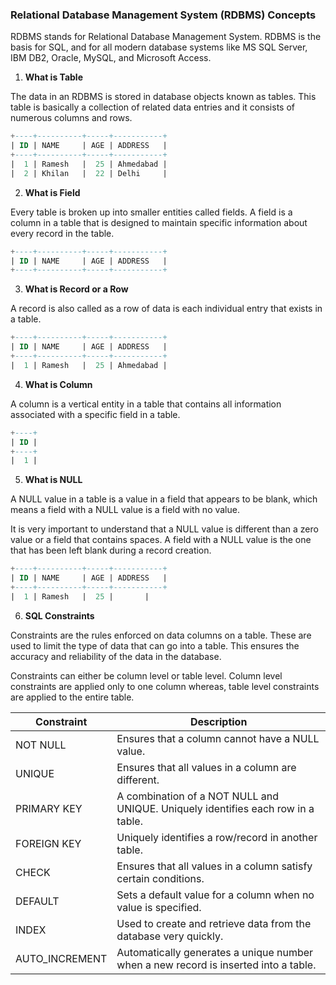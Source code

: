 ### Relational Database Management System (RDBMS) Concepts

RDBMS stands for Relational Database Management System. RDBMS is the basis for SQL, and for all modern database systems like MS SQL Server, IBM DB2, Oracle, MySQL, and Microsoft Access.

1. **What is Table**

The data in an RDBMS is stored in database objects known as tables. This table is basically a collection of related data entries and it consists of numerous columns and rows.

```sql
+----+----------+-----+-----------+
| ID | NAME     | AGE | ADDRESS   |
+----+----------+-----+-----------+
|  1 | Ramesh   |  25 | Ahmedabad |
|  2 | Khilan   |  22 | Delhi     |
```
2. **What is Field**

Every table is broken up into smaller entities called fields. A field is a column in a table that is designed to maintain specific information about every record in the table.
```sql
+----+----------+-----+-----------+
| ID | NAME     | AGE | ADDRESS   |
+----+----------+-----+-----------+
```
3. **What is Record or a Row**

A record is also called as a row of data is each individual entry that exists in a table.
```sql
+----+----------+-----+-----------+
| ID | NAME     | AGE | ADDRESS   |
+----+----------+-----+-----------+
|  1 | Ramesh   |  25 | Ahmedabad |
```

4. **What is Column**

A column is a vertical entity in a table that contains all information associated with a specific field in a table.

```sql
+----+
| ID |
+----+
|  1 |
```

5. **What is NULL**

A NULL value in a table is a value in a field that appears to be blank, which means a field with a NULL value is a field with no value.

It is very important to understand that a NULL value is different than a zero value or a field that contains spaces. A field with a NULL value is the one that has been left blank during a record creation.

```sql
+----+----------+-----+-----------+
| ID | NAME     | AGE | ADDRESS   |
+----+----------+-----+-----------+
|  1 | Ramesh   |  25 |       |
```
6. **SQL Constraints**

Constraints are the rules enforced on data columns on a table. These are used to limit the type of data that can go into a table. This ensures the accuracy and reliability of the data in the database.

Constraints can either be column level or table level. Column level constraints are applied only to one column whereas, table level constraints are applied to the entire table.

| Constraint     | Description                                                                         |
|----------------|-------------------------------------------------------------------------------------|
| NOT NULL       | Ensures that a column cannot have a NULL value.                                     |
| UNIQUE         | Ensures that all values in a column are different.                                  |
| PRIMARY KEY    | A combination of a NOT NULL and UNIQUE. Uniquely identifies each row in a table.    |
| FOREIGN KEY    | Uniquely identifies a row/record in another table.                                  |
| CHECK          | Ensures that all values in a column satisfy certain conditions.                     |
| DEFAULT        | Sets a default value for a column when no value is specified.                       |
| INDEX          | Used to create and retrieve data from the database very quickly.                    |
| AUTO_INCREMENT | Automatically generates a unique number when a new record is inserted into a table. |

